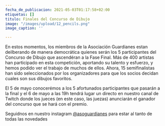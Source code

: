```yaml
---
fecha_de_publicacion: 2021-05-03T01:17:58+02:00
etiquetas: []
titulo: Finales del Concurso de Dibujo
image: "/images/upload/12_pencils.png"
image_caption: ''

---
```

En estos momentos, los miembros de la Asociación Guardianes estan deilberando de manera democrática quienes serán los 5 participantes del Concurso de Dibujo que ascendéran a la Fase Final. Más de 400 artistas han participado en esta competición, aportando su talento y esfuerzo, y hemos podido ver el trabajo de muchos de ellos. Ahora, 15 semifinalistas han sido seleccionados por los organizadores para que los socios decidan cuales son sus dibujos favoritos.

El 5 de mayo conocerémos a los 5 afortunados participantes que pasarán a la final y el 6 de mayo a las 19h tendrá lugar un directo en nuestro canal de Twitch donde los jueces (en este caso, las juezas) anunciarán el ganador del concurso que se hará con el premio. 

Seguidnos en nuestro instagram [@asoguardianes](https://instagram.com/asoguardianes) para estar al tanto de todas las novedades